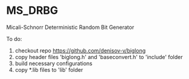 MS_DRBG
=======

Micali-Schnorr Deterministic Random Bit Generator

To do:
1) checkout repo https://github.com/denisov-v/biglong
2) copy header files 'biglong.h' and 'baseconvert.h' to 'include' folder
3) build necessary configurations
4) copy *.lib files to 'lib' folder